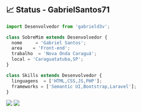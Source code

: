 
## 📈 Status - GabrielSantos71

```js
import Desenvolvedor from 'gabrield3v';

class SobreMim extends Desenvolvedor {
  nome     = 'Gabriel Santos';
  area    = 'Front-end';
  trabalho  = 'Nova Onda Caraguá';
  local = 'Caraguatatuba,SP';
}

class Skills extends Desenvolvedor {
  linguagens  = ['HTML,CSS,JS,PHP'];
  frameworks = ['Semantic UI,Bootstrap,Laravel'];
}
```

<p align="left">
  <a href="#" alt="Gmail">
  <img src="https://img.shields.io/badge/-Gmail-FF0000?style=flat-square&labelColor=FF0000&logo=gmail&logoColor=white&link=https://mail.google.com/mail/u/0/#inbox" /></a>

  <a href="#" alt="Linkedin">
  <img src="https://img.shields.io/badge/-Linkedin-0e76a8?style=flat-square&logo=Linkedin&logoColor=white&link=https://www.linkedin.com/in/gabriel-dos-santos-203534239/" /></a>
  
<br/>






